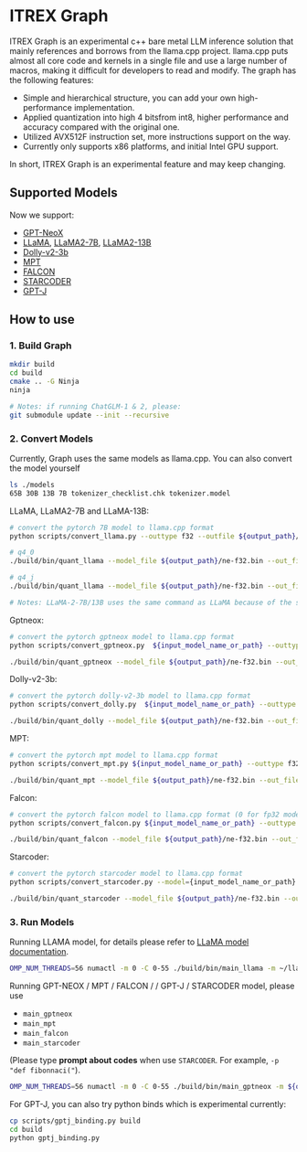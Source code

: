 # ITREX Graph 

ITREX Graph is an experimental c++ bare metal LLM inference solution that mainly references and borrows from the llama.cpp project. llama.cpp puts almost all core code and kernels in a single file and use a large number of macros, making it difficult for developers to read and modify. The graph has the following features:

- Simple and hierarchical structure, you can add your own high-performance implementation.
- Applied quantization into high 4 bitsfrom int8, higher performance and accuracy compared with the original one.
- Utilized AVX512F instruction set, more instructions support on the way.
- Currently only supports x86 platforms, and initial Intel GPU support.

In short, ITREX Graph is an experimental feature and may keep changing.

## Supported Models
Now we support:
* [GPT-NeoX](https://github.com/EleutherAI/gpt-neox)
* [LLaMA](https://github.com/facebookresearch/llama), [LLaMA2-7B](https://huggingface.co/meta-llama/Llama-2-7b-chat-hf), [LLaMA2-13B](https://huggingface.co/meta-llama/Llama-2-13b-chat-hf)
* [Dolly-v2-3b](https://huggingface.co/databricks/dolly-v2-3b)
* [MPT](https://huggingface.co/mosaicml/mpt-7b)
* [FALCON](https://huggingface.co/tiiuae/falcon-7b)
* [STARCODER](https://huggingface.co/bigcode/starcoder)
* [GPT-J](https://huggingface.co/docs/transformers/model_doc/gptj)

## How to use

### 1. Build Graph
```bash
mkdir build
cd build
cmake .. -G Ninja
ninja

# Notes: if running ChatGLM-1 & 2, please:
git submodule update --init --recursive
```

### 2. Convert Models
Currently, Graph uses the same models as llama.cpp. You can also convert the model yourself
```bash
ls ./models
65B 30B 13B 7B tokenizer_checklist.chk tokenizer.model
```

LLaMA, LLaMA2-7B and LLaMA-13B:
```bash
# convert the pytorch 7B model to llama.cpp format
python scripts/convert_llama.py --outtype f32 --outfile ${output_path}/ne-f32.bin models/7B/

# q4_0
./build/bin/quant_llama --model_file ${output_path}/ne-f32.bin --out_file ${output_path}/ne-q4_0.bin --bits 4 --block_size 32 # bits=4, block_size=128, gemm_isa=vnni means q4_j_vnni_b128(recommend)  

# q4_j
./build/bin/quant_llama --model_file ${output_path}/ne-f32.bin --out_file ${output_path}/ne-q4_j.bin --bits 4 --block_size 32 --compute_type int8

# Notes: LLaMA-2-7B/13B uses the same command as LLaMA because of the same model layers.
```

Gptneox:
```bash
# convert the pytorch gptneox model to llama.cpp format
python scripts/convert_gptneox.py  ${input_model_name_or_path} --outtype f32 --outfile ${output_path}

./build/bin/quant_gptneox --model_file ${output_path}/ne-f32.bin --out_file ${output_path}/ne-q4_j.bin --bits 4
```

Dolly-v2-3b:
```bash
# convert the pytorch dolly-v2-3b model to llama.cpp format
python scripts/convert_dolly.py  ${input_model_name_or_path} --outtype f32 --outfile ${output_path}

./build/bin/quant_dolly --model_file ${output_path}/ne-f32.bin --out_file ${output_path}/ne-q4_j.bin --bits 4
```

MPT:
```bash
# convert the pytorch mpt model to llama.cpp format
python scripts/convert_mpt.py ${input_model_name_or_path} --outtype f32 --outfile ${output_path}

./build/bin/quant_mpt --model_file ${output_path}/ne-f32.bin --out_file ${output_path}/ne-q4_j.bin --bits 4
```

Falcon:
```bash
# convert the pytorch falcon model to llama.cpp format (0 for fp32 model type)
python scripts/convert_falcon.py ${input_model_name_or_path} --outtype f32 --outfile ${output_path}

./build/bin/quant_falcon --model_file ${output_path}/ne-f32.bin --out_file ${output_path}/ne-q4_j.bin --bits 4
```

Starcoder:
```bash
# convert the pytorch starcoder model to llama.cpp format
python scripts/convert_starcoder.py --model={input_model_name_or_path} --outfile={output_path}/ne-fp32.bin --outtype=fp32

./build/bin/quant_starcoder --model_file ${output_path}/ne-f32.bin --out_file ${output_path}/ne-q4_j.bin --bits 4
```

### 3. Run Models
Running LLAMA model, for details please refer to [LLaMA model documentation](./application/ChatLLAMA/README.md).

```bash
OMP_NUM_THREADS=56 numactl -m 0 -C 0-55 ./build/bin/main_llama -m ~/llama.cpp/models/ne-model-q4_j.bin --seed 12 -c 512 -b 1024 -n 256 --keep 48 -t 56 --repeat-penalty 1.0 --color -p "She opened the door and see"
```

Running GPT-NEOX / MPT / FALCON / / GPT-J / STARCODER model, please use 
* `main_gptneox`
* `main_mpt` 
* `main_falcon` 
* `main_starcoder`

(Please type **prompt about codes** when use `STARCODER`. For example, `-p "def fibonnaci("`).
```bash
OMP_NUM_THREADS=56 numactl -m 0 -C 0-55 ./build/bin/main_gptneox -m ${output_path}/ne-q8.bin --seed 12 -c 512 -b 1024 -n 256 -t 56 --repeat-penalty 1.0 -p "She opened the door and see"
```

For GPT-J, you can also try python binds which is experimental currently:

```bash
cp scripts/gptj_binding.py build
cd build
python gptj_binding.py
```
